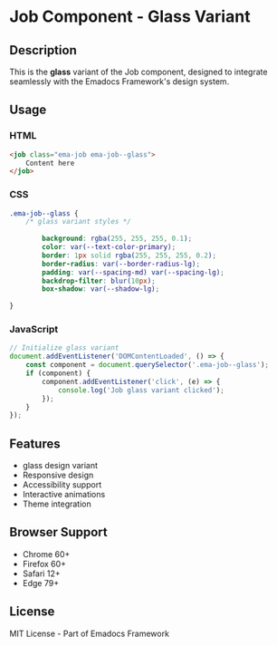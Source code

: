# Job Component - Glass Variant

## Description
This is the **glass** variant of the Job component, designed to integrate seamlessly with the Emadocs Framework's design system.

## Usage

### HTML
```html
<job class="ema-job ema-job--glass">
    Content here
</job>
```

### CSS
```css
.ema-job--glass {
    /* glass variant styles */
    
        background: rgba(255, 255, 255, 0.1);
        color: var(--text-color-primary);
        border: 1px solid rgba(255, 255, 255, 0.2);
        border-radius: var(--border-radius-lg);
        padding: var(--spacing-md) var(--spacing-lg);
        backdrop-filter: blur(10px);
        box-shadow: var(--shadow-lg);
    
}
```

### JavaScript
```javascript
// Initialize glass variant
document.addEventListener('DOMContentLoaded', () => {
    const component = document.querySelector('.ema-job--glass');
    if (component) {
        component.addEventListener('click', (e) => {
            console.log('Job glass variant clicked');
        });
    }
});
```

## Features
- glass design variant
- Responsive design
- Accessibility support
- Interactive animations
- Theme integration

## Browser Support
- Chrome 60+
- Firefox 60+
- Safari 12+
- Edge 79+

## License
MIT License - Part of Emadocs Framework
